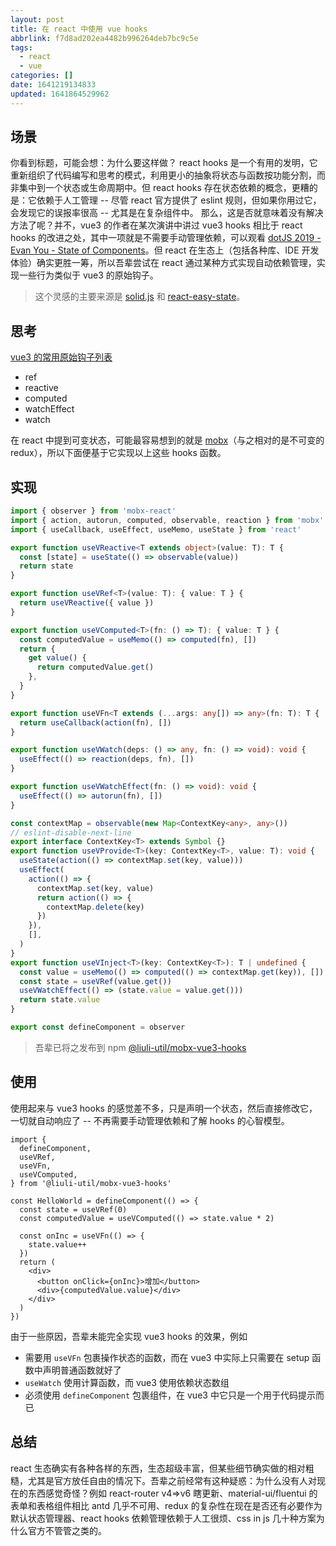 ```yaml
---
layout: post
title: 在 react 中使用 vue hooks
abbrlink: f7d8ad202ea4482b996264deb7bc9c5e
tags:
  - react
  - vue
categories: []
date: 1641219134833
updated: 1641864529962
---
```


## 场景

你看到标题，可能会想：为什么要这样做？
react hooks 是一个有用的发明，它重新组织了代码编写和思考的模式，利用更小的抽象将状态与函数按功能分割，而非集中到一个状态或生命周期中。但 react hooks 存在状态依赖的概念，更糟的是：它依赖于人工管理 -- 尽管 react 官方提供了 eslint 规则，但如果你用过它，会发现它的误报率很高 -- 尤其是在复杂组件中。
那么，这是否就意味着没有解决方法了呢？并不，vue3 的作者在某次演讲中讲过 vue3 hooks 相比于 react hooks 的改进之处，其中一项就是不需要手动管理依赖，可以观看 [dotJS 2019 - Evan You - State of Components](https://www.youtube.com/watch?v=bOdfo5SmQc8)。但 react 在生态上（包括各种库、IDE 开发体验）确实更胜一筹，所以吾辈尝试在 react 通过某种方式实现自动依赖管理，实现一些行为类似于 vue3 的原始钩子。

> 这个灵感的主要来源是 [solid.js](https://www.solidjs.com/) 和 [react-easy-state](https://github.com/RisingStack/react-easy-state#local-stores-in-function-components)。

## 思考

[vue3 的常用原始钩子列表](https://v3.cn.vuejs.org/api/reactivity-api.html)

- ref
- reactive
- computed
- watchEffect
- watch

在 react 中提到可变状态，可能最容易想到的就是 [mobx](https://mobx.js.org/)（与之相对的是不可变的 redux），所以下面便基于它实现以上这些 hooks 函数。

## 实现

```ts
import { observer } from 'mobx-react'
import { action, autorun, computed, observable, reaction } from 'mobx'
import { useCallback, useEffect, useMemo, useState } from 'react'

export function useVReactive<T extends object>(value: T): T {
  const [state] = useState(() => observable(value))
  return state
}

export function useVRef<T>(value: T): { value: T } {
  return useVReactive({ value })
}

export function useVComputed<T>(fn: () => T): { value: T } {
  const computedValue = useMemo(() => computed(fn), [])
  return {
    get value() {
      return computedValue.get()
    },
  }
}

export function useVFn<T extends (...args: any[]) => any>(fn: T): T {
  return useCallback(action(fn), [])
}

export function useVWatch(deps: () => any, fn: () => void): void {
  useEffect(() => reaction(deps, fn), [])
}

export function useVWatchEffect(fn: () => void): void {
  useEffect(() => autorun(fn), [])
}

const contextMap = observable(new Map<ContextKey<any>, any>())
// eslint-disable-next-line
export interface ContextKey<T> extends Symbol {}
export function useVProvide<T>(key: ContextKey<T>, value: T): void {
  useState(action(() => contextMap.set(key, value)))
  useEffect(
    action(() => {
      contextMap.set(key, value)
      return action(() => {
        contextMap.delete(key)
      })
    }),
    [],
  )
}
export function useVInject<T>(key: ContextKey<T>): T | undefined {
  const value = useMemo(() => computed(() => contextMap.get(key)), [])
  const state = useVRef(value.get())
  useVWatchEffect(() => (state.value = value.get()))
  return state.value
}

export const defineComponent = observer
```

> 吾辈已将之发布到 npm [@liuli-util/mobx-vue3-hooks](https://www.npmjs.com/package/@liuli-util/mobx-vue3-hooks)

## 使用

使用起来与 vue3 hooks 的感觉差不多，只是声明一个状态，然后直接修改它，一切就自动响应了 -- 不再需要手动管理依赖和了解 hooks 的心智模型。

```tsx
import {
  defineComponent,
  useVRef,
  useVFn,
  useVComputed,
} from '@liuli-util/mobx-vue3-hooks'

const HelloWorld = defineComponent(() => {
  const state = useVRef(0)
  const computedValue = useVComputed(() => state.value * 2)

  const onInc = useVFn(() => {
    state.value++
  })
  return (
    <div>
      <button onClick={onInc}>增加</button>
      <div>{computedValue.value}</div>
    </div>
  )
})
```

由于一些原因，吾辈未能完全实现 vue3 hooks 的效果，例如

- 需要用 `useVFn` 包裹操作状态的函数，而在 vue3 中实际上只需要在 setup 函数中声明普通函数就好了
- `useWatch` 使用计算函数，而 vue3 使用依赖状态数组
- 必须使用 `defineComponent` 包裹组件，在 vue3 中它只是一个用于代码提示而已

## 总结

react 生态确实有各种各样的东西，生态超级丰富，但某些细节确实做的相对粗糙，尤其是官方放任自由的情况下。吾辈之前经常有这种疑惑：为什么没有人对现在的东西感觉奇怪？例如 react-router v4=>v6 瞎更新、material-ui/fluentui 的表单和表格组件相比 antd 几乎不可用、redux 的复杂性在现在是否还有必要作为默认状态管理器、react hooks 依赖管理依赖于人工很烦、css in js 几十种方案为什么官方不管管之类的。
